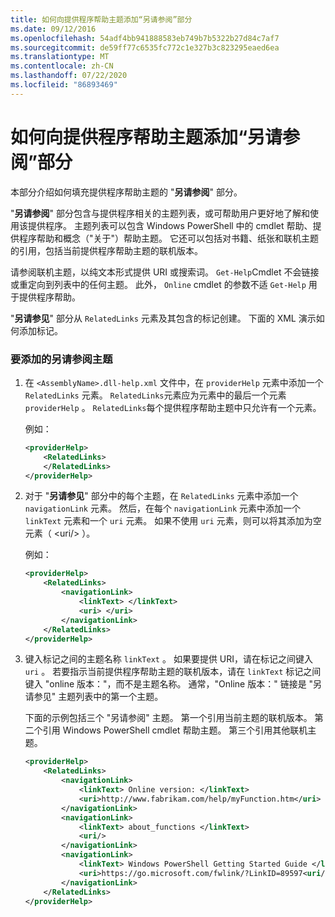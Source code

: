 ```yaml
---
title: 如何向提供程序帮助主题添加“另请参阅”部分
ms.date: 09/12/2016
ms.openlocfilehash: 54adf4bb941888583eb749b7b5322b27d84c7af7
ms.sourcegitcommit: de59ff77c6535fc772c1e327b3c823295eaed6ea
ms.translationtype: MT
ms.contentlocale: zh-CN
ms.lasthandoff: 07/22/2020
ms.locfileid: "86893469"
---
```

# <a name="how-to-add-a-see-also-section-to-a-provider-help-topic"></a>如何向提供程序帮助主题添加“另请参阅”部分

本部分介绍如何填充提供程序帮助主题的 "**另请参阅**" 部分。

"**另请参阅**" 部分包含与提供程序相关的主题列表，或可帮助用户更好地了解和使用该提供程序。 主题列表可以包含 Windows PowerShell 中的 cmdlet 帮助、提供程序帮助和概念（"关于"）帮助主题。 它还可以包括对书籍、纸张和联机主题的引用，包括当前提供程序帮助主题的联机版本。

请参阅联机主题，以纯文本形式提供 URI 或搜索词。 `Get-Help`Cmdlet 不会链接或重定向到列表中的任何主题。 此外， `Online` cmdlet 的参数不适 `Get-Help` 用于提供程序帮助。

"**另请参见**" 部分从 `RelatedLinks` 元素及其包含的标记创建。
下面的 XML 演示如何添加标记。

### <a name="to-add-see-also-topics"></a>要添加的另请参阅主题

1. 在 `<AssemblyName>.dll-help.xml` 文件中，在 `providerHelp` 元素中添加一个 `RelatedLinks` 元素。 `RelatedLinks`元素应为元素中的最后一个元素 `providerHelp` 。 `RelatedLinks`每个提供程序帮助主题中只允许有一个元素。

   例如：

    ```xml
    <providerHelp>
        <RelatedLinks>
        </RelatedLinks>
    </providerHelp>
    ```

1. 对于 "**另请参见**" 部分中的每个主题，在 `RelatedLinks` 元素中添加一个 `navigationLink` 元素。 然后，在每个 `navigationLink` 元素中添加一个 `linkText` 元素和一个 `uri` 元素。 如果不使用 `uri` 元素，则可以将其添加为空元素（ \<uri/> ）。

   例如：

    ```xml
    <providerHelp>
        <RelatedLinks>
            <navigationLink>
                <linkText> </linkText>
                <uri> </uri>
            </navigationLink>
        </RelatedLinks>
    </providerHelp>
    ```

1. 键入标记之间的主题名称 `linkText` 。 如果要提供 URI，请在标记之间键入 `uri` 。 若要指示当前提供程序帮助主题的联机版本，请在 `linkText` 标记之间键入 "online 版本："，而不是主题名称。 通常，"Online 版本：" 链接是 "另请参见" 主题列表中的第一个主题。

   下面的示例包括三个 "另请参阅" 主题。 第一个引用当前主题的联机版本。 第二个引用 Windows PowerShell cmdlet 帮助主题。 第三个引用其他联机主题。

    ```xml
    <providerHelp>
        <RelatedLinks>
            <navigationLink>
                <linkText> Online version: </linkText>
                <uri>http://www.fabrikam.com/help/myFunction.htm</uri>
            </navigationLink>
            <navigationLink>
                <linkText> about_functions </linkText>
                <uri/>
            </navigationLink>
            <navigationLink>
                <linkText> Windows PowerShell Getting Started Guide </linkText>
                <uri>https://go.microsoft.com/fwlink/?LinkID=89597<uri/>
            </navigationLink>
        </RelatedLinks>
    </providerHelp>
    ```
